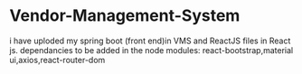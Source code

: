 # Vendor-Management-System
i have uploded my spring boot (front end)in VMS and ReactJS files in React js.
dependancies to be added in the node modules:
react-bootstrap,material ui,axios,react-router-dom
